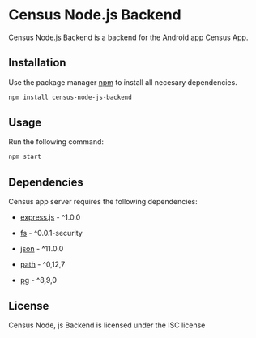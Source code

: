 
# Census Node.js Backend

Census Node.js Backend is a backend for the Android app Census App.

## Installation

Use the package manager [npm](https://www.npmjs.com/) to install all necesary dependencies.

```bash
npm install census-node-js-backend
```

## Usage
Run the following command: 
```bash 
npm start 
``` 

 ## Dependencies 

 Census app server requires the following dependencies: 

 * [express.js](https://www.npmjs.com/package/express) - ^1.0.0 

 * [fs](https://www.npmjs.com/package/fs) - ^0.0.1-security 

 * [json](https://www.npmjs.com/package/json) - ^11.0.0 

 * [path](https://www.npmjs.com/package/path) - ^0,12,7 

 * [pg](https://www,npmjs,com/package/pg) - ^8,9,0  

 ## License 

 Census Node, js Backend is licensed under the ISC license
